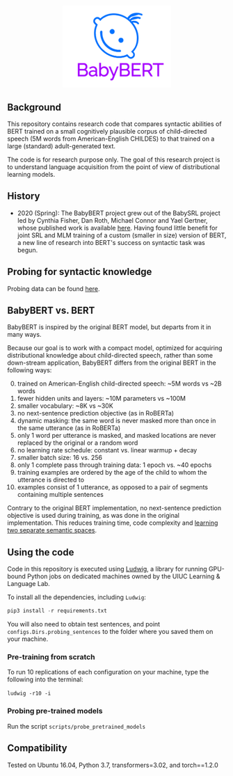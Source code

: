 <div align="center">
 <img src="images/logo.png" width="250"> 
</div>

## Background

This repository contains research code that compares syntactic abilities of BERT trained on 
a small cognitively plausible corpus of child-directed speech (5M words from American-English CHILDES) 
to that trained on a large (standard) adult-generated text.

The code is for research purpose only. 
The goal of this research project is to understand language acquisition from the point of view of distributional learning models.

## History

- 2020 (Spring): The BabyBERT project grew out of the BabySRL project led by Cynthia Fisher, Dan Roth, Michael Connor and Yael Gertner, 
whose published work is available [here](https://www.aclweb.org/anthology/W08-2111/). 
Having found little benefit for joint SRL and MLM training of a custom (smaller in size) version of BERT,
 a new line of research into BERT's success on syntactic task was begun. 
 
## Probing for syntactic knowledge

Probing data can be found [here](https://github.com/phueb/Babeval). 


## BabyBERT vs. BERT
 
BabyBERT is inspired by the original BERT model, but departs from it in many ways.
 
Because our goal is to work with a compact model, optimized for acquiring distributional knowledge about child-directed speech,
 rather than some down-stream application, BabyBERT differs from the original BERT in the following ways:
 
0. trained on American-English child-directed speech: ~5M words vs ~2B words 
1. fewer hidden units and layers: ~10M parameters vs ~100M
2. smaller vocabulary: ~8K vs ~30K
3. no next-sentence prediction objective (as in RoBERTa)
4. dynamic masking: the same word is never masked more than once in the same utterance (as in RoBERTa)
5. only 1 word per utterance is masked, and masked locations are never replaced by the original or a random word
6. no learning rate schedule: constant vs. linear warmup + decay
7. smaller batch size: 16 vs. 256
8. only 1 complete pass through training data: 1 epoch vs. ~40 epochs
9. training examples are ordered by the age of the child to whom the utterance is directed to
10. examples consist of 1 utterance, as opposed to a pair of segments containing multiple sentences

Contrary to the original BERT implementation, no next-sentence prediction objective is used during training, 
as was done in the original implementation. 
This reduces training time, code complexity and [learning two separate semantic spaces](https://scholarworks.umass.edu/cgi/viewcontent.cgi?article=1117&context=scil).


## Using the code

Code in this repository is executed using [Ludwig](https://github.com/phueb/Ludwig),
 a library for running GPU-bound Python jobs on dedicated machines owned by the UIUC Learning & Language Lab.

To install all the dependencies, including `Ludwig`:

```python
pip3 install -r requirements.txt
```
 
You will also need to obtain test sentences,
 and point `configs.Dirs.probing_sentences` to the folder where you saved them on your machine.

### Pre-training from scratch

To run 10 replications of each configuration on your machine, type the following into the terminal:

`ludwig -r10 -i`

### Probing pre-trained models

Run the script `scripts/probe_pretrained_models`

## Compatibility

Tested on Ubuntu 16.04, Python 3.7, transformers=3.02, and torch==1.2.0
